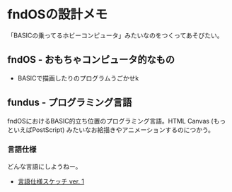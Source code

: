 # fndOSの設計メモ

「BASICの乗ってるホビーコンピュータ」みたいなのをつくってあそびたい。

## fndOS - おもちゃコンピュータ的なもの

- BASICで描画したりのプログラムうごかせk

## fundus - プログラミング言語

fndOSにおけるBASIC的立ち位置のプログラミング言語。HTML Canvas (もっといえばPostScript) みたいなお絵描きやアニメーションするのにつかう。

### 言語仕様

どんな言語にしようねー。

- [言語仕様スケッチ ver. 1](fundus_sketch_v1.fn)
